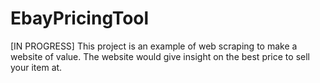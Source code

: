 # EbayPricingTool
[IN PROGRESS] This project is an example of web scraping to make a website of value. The website would give insight on the best price to sell your item at.
